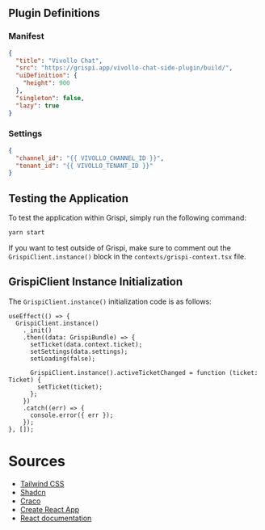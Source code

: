 ## Plugin Definitions

### Manifest

```json
{
  "title": "Vivollo Chat",
  "src": "https://grispi.app/vivollo-chat-side-plugin/build/",
  "uiDefinition": {
    "height": 900
  },
  "singleton": false,
  "lazy": true
}
```

### Settings

```json
{
  "channel_id": "{{ VIVOLLO_CHANNEL_ID }}",
  "tenant_id": "{{ VIVOLLO_TENANT_ID }}"
}
```

## Testing the Application

To test the application within Grispi, simply run the following command:

```sh
yarn start
```

If you want to test outside of Grispi, make sure to comment out the `GrispiClient.instance()` block in the `contexts/grispi-context.tsx` file.

## GrispiClient Instance Initialization

The `GrispiClient.instance()` initialization code is as follows:

```tsx
useEffect(() => {
  GrispiClient.instance()
    ._init()
    .then((data: GrispiBundle) => {
      setTicket(data.context.ticket);
      setSettings(data.settings);
      setLoading(false);

      GrispiClient.instance().activeTicketChanged = function (ticket: Ticket) {
        setTicket(ticket);
      };
    })
    .catch((err) => {
      console.error({ err });
    });
}, []);
```

# Sources

- [Tailwind CSS](https://tailwindcss.com/)
- [Shadcn](https://shadcn.dev/)
- [Craco](https://github.com/gsoft-inc/craco)
- [Create React App](https://github.com/facebook/create-react-app)
- [React documentation](https://reactjs.org/)
